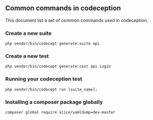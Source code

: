 ## Common commands in codeception
This document list a set of common commands used in codeception.

### Create a new suite
```shell
php vendor/bin/codecept generate:suite api
```
### Create a new test
```
php vendor/bin/codecept generate:cest api Login
```
### Running your codeception test
```
php vendor/bin/codecept run [suite_name];
```
### Installing a composer package globally
```
composer global require alice/yamldump=dev-master
```



